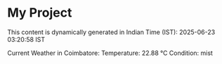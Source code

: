 # My Project

This content is dynamically generated in Indian Time (IST): 2025-06-23 03:20:58 IST


Current Weather in Coimbatore:
Temperature: 22.88 °C
Condition: mist
